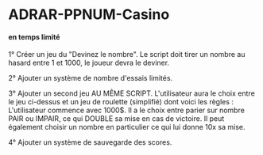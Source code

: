 # ADRAR-PPNUM-Casino

#### en temps limité

1° Créer un jeu du "Devinez le nombre". Le script doit tirer un nombre au hasard entre 1 et 1000, le joueur devra le deviner.

2° Ajouter un système de nombre d'essais limités.

3° Ajouter un second jeu AU MÊME SCRIPT. L'utilisateur aura le choix entre le jeu ci-dessus et un jeu de roulette (simplifié) dont voici les règles :\
L'utilisateur commence avec 1000$. Il a le choix entre parier sur nombre PAIR ou IMPAIR, ce qui DOUBLE sa mise en cas de victoire. Il peut également choisir un nombre en particulier ce qui lui donne 10x sa mise.

4° Ajouter un système de sauvegarde des scores.
